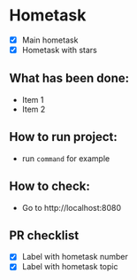 # Hometask #

 - [x] Main hometask
 - [x] Hometask with stars

## What has been done:
 - Item 1
 - Item 2

## How to run project:
 - run ```command``` for example

## How to check:
 - Go to http://localhost:8080

## PR checklist
 - [x] Label with hometask number
 - [x] Label with hometask topic
